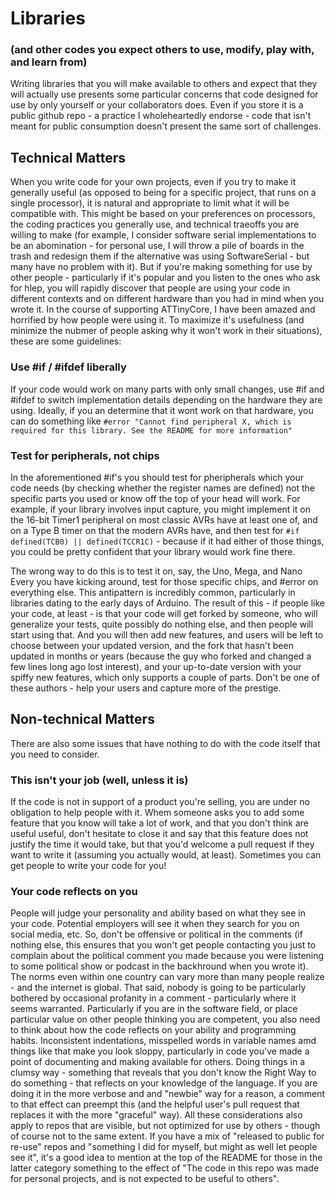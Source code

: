 # Libraries
### (and other codes you expect others to use, modify, play with, and learn from)
Writing libraries that you will make available to others and expect that they will actually use presents some particular concerns that code designed for use by only yourself or your collaborators does. Even if you store it is a public github repo - a practice I wholeheartedly endorse - code that isn't meant for public consumption doesn't present the same sort of challenges. 

## Technical Matters
When you write code for your own projects, even if you try to make it generally useful (as opposed to being for a specific project, that runs on a single processor), it is natural and appropriate to limit what it will be compatible with. This might be based on your preferences on processors, the coding practices you generally use, and technical traeoffs you are willing to make (for example, I consider software serial implementations to be an abomination - for personal use, I will throw a pile of boards in the trash and redesign them if the alternative was using SoftwareSerial - but many have no problem with it). But if you're making something for use by other people - particularly if it's popular and you listen to the ones who ask for hlep, you will rapidly discover that people are using your code in different contexts and on different hardware than you had in mind when you wrote it. In the course of supporting ATTinyCore, I have been amazed and horrified by how people were using it. To maximize it's usefulness (and minimize the nubmer of people asking why it won't work in their situations), these are some guidelines:

### Use #if / #ifdef liberally
If your code would work on many parts with only small changes, use #if and #ifdef to switch implementation details depending on the hardware they are using. Ideally, if you an determine that it wont work on that hardware, you can do something like `#error "Cannot find peripheral X, which is required for this library. See the README for more information"`

### Test for peripherals, not chips
In the aforementioned #if's you should test for pheripherals which your code needs (by checking whether the register names are defined) not the specific parts you used or know off the top of your head will work. For example, if your library involves input capture, you might implement it on the 16-bit Timer1 peripheral on most classic AVRs have at least one of, and on a Type B timer on that the modern AVRs have, and then test for `#if defined(TCB0) || defined(TCCR1C)` - because if it had either of those things, you could be pretty confident that your library would work fine there.

The wrong way to do this is to test it on, say, the Uno, Mega, and Nano Every you have kicking around, test for those specific chips, and #error on everything else. This antipattern is incredibly common, particularly in libraries dating to the early days of Arduino. The result of this - if people like your code, at least - is that your code will get forked by someone, who will generalize your tests, quite possibly do nothing else, and then people will start using that. And you will then add new features, and users will be left to choose between your updated version, and the fork that hasn't been updated in months or years (because the guy who forked and changed a few lines long ago lost interest), and your up-to-date version with your spiffy new features, which only supports a couple of parts. Don't be one of these authors - help your users and capture more of the prestige. 

## Non-technical Matters
There are also some issues that have nothing to do with the code itself that you need to consider. 

### This isn't your job (well, unless it is) 
If the code is not in support of a product you're selling, you are under no obligation to help people with it. Whem someone asks you to add some feature that you know will take a lot of work, and that you don't think are useful useful, don't hesitate to close it and say that this feature does not justify the time it would take, but that you'd welcome a pull request if they want to write it (assuming you actually would, at least). Sometimes you can get people to write your code for you!

### Your code reflects on you
People will judge your personality and ability based on what they see in your code. Potential employers will see it when they search for you on social media, etc. So, don't be offensive or political in the comments (if nothing else, this ensures that you won't get people contacting you just to complain about the political comment you made because you were listening to some political show or podcast in the backhround when you wrote it). The norms even within one country can vary more than many people realize - and the internet is global. That said, nobody is going to be particularly bothered by occasional profanity in a comment - particularly where it seems warranted. 
Particularly if you are in the software field, or place particular value on other people thinking you are competent, you also need to think about how the code reflects on your ability and programming habits. Inconsistent indentations, misspelled words in variable names amd things like that make you look sloppy, particularly in code you've made a point of documenting and making available for others. Doing things in a clumsy way - something that reveals that you don't know the Right Way to do something - that reflects on your knowledge of the language. If you are doing it in the more verbose and and "newbie" way for a reason, a comment to that effect can preempt this (and the helpful user's pull request that replaces it with the more "graceful" way). 
All these considerations also apply to repos that are visible, but not optimized for use by others - though of course not to the same extent. If you have a mix of "released to public for re-use" repos and "something I did for myself, but might as well let people see it", it's a good idea to mention at the top of the README for those in the latter category something to the effect of "The code in this repo was made for personal projects, and is not expected to be useful to others".

